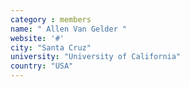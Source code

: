 ```yaml
---
category : members
name: " Allen Van Gelder " 
website: '#'
city: "Santa Cruz"
university: "University of California"
country: "USA"
---
```


